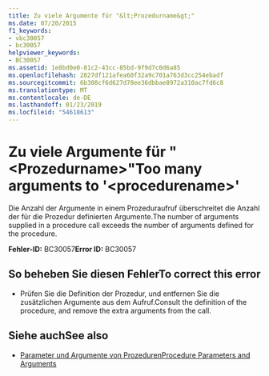 ```yaml
---
title: Zu viele Argumente für "&lt;Prozedurname&gt;"
ms.date: 07/20/2015
f1_keywords:
- vbc30057
- bc30057
helpviewer_keywords:
- BC30057
ms.assetid: 1e0bd0e0-81c2-43cc-85bd-9f9d7c0d6a85
ms.openlocfilehash: 2827df121afea60f32a9c701a763d3cc254ebadf
ms.sourcegitcommit: 6b308cf6d627d78ee36dbbae8972a310ac7fd6c8
ms.translationtype: MT
ms.contentlocale: de-DE
ms.lasthandoff: 01/23/2019
ms.locfileid: "54618613"
---
```

# <a name="too-many-arguments-to-ltprocedurenamegt"></a><span data-ttu-id="cbea8-102">Zu viele Argumente für "&lt;Prozedurname&gt;"</span><span class="sxs-lookup"><span data-stu-id="cbea8-102">Too many arguments to '&lt;procedurename&gt;'</span></span>
<span data-ttu-id="cbea8-103">Die Anzahl der Argumente in einem Prozeduraufruf überschreitet die Anzahl der für die Prozedur definierten Argumente.</span><span class="sxs-lookup"><span data-stu-id="cbea8-103">The number of arguments supplied in a procedure call exceeds the number of arguments defined for the procedure.</span></span>  
  
 <span data-ttu-id="cbea8-104">**Fehler-ID:** BC30057</span><span class="sxs-lookup"><span data-stu-id="cbea8-104">**Error ID:** BC30057</span></span>  
  
## <a name="to-correct-this-error"></a><span data-ttu-id="cbea8-105">So beheben Sie diesen Fehler</span><span class="sxs-lookup"><span data-stu-id="cbea8-105">To correct this error</span></span>  
  
-   <span data-ttu-id="cbea8-106">Prüfen Sie die Definition der Prozedur, und entfernen Sie die zusätzlichen Argumente aus dem Aufruf.</span><span class="sxs-lookup"><span data-stu-id="cbea8-106">Consult the definition of the procedure, and remove the extra arguments from the call.</span></span>  
  
## <a name="see-also"></a><span data-ttu-id="cbea8-107">Siehe auch</span><span class="sxs-lookup"><span data-stu-id="cbea8-107">See also</span></span>
- [<span data-ttu-id="cbea8-108">Parameter und Argumente von Prozeduren</span><span class="sxs-lookup"><span data-stu-id="cbea8-108">Procedure Parameters and Arguments</span></span>](../../visual-basic/programming-guide/language-features/procedures/procedure-parameters-and-arguments.md)
